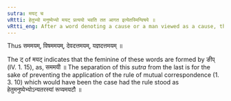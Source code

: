 ```yaml
---
sutra: मयट् च
vRtti: हेतुभ्यो मनुष्येभ्यो मयट् प्रत्ययो भवति तत आगत इत्येतस्मिन्विषये ॥
vRtti_eng: After a word denoting a cause or a man viewed as a cause, there is the affix '_mayat_' in the sense of 'come thence'.
---
```

Thus सममयम्, विषममयम्, देवदत्तमयम्, यज्ञदत्तमयम् ॥

The ट् of मयट् indicates that the feminine of these words are formed by ङीप् (IV. 1. 15), as, सममयी ॥ The separation of this _sutra_ from the last is for the sake of preventing the application of the rule of mutual correspondence (1. 3. 10) which would have been the case had the rule stood as हेतुमनुष्येभ्योऽन्यतरस्यां रूप्यमयटौ ॥
